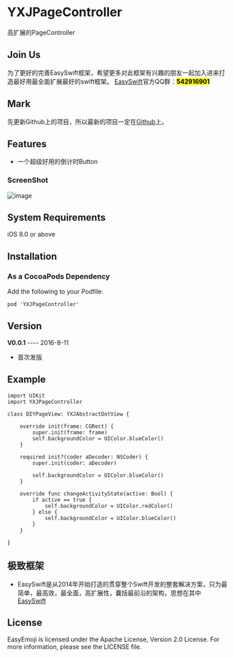 # YXJPageController
高扩展的PageController  

## Join Us 
为了更好的完善EasySwift框架，希望更多对此框架有兴趣的朋友一起加入进来打造最好用最全面扩展最好的swift框架。
[EasySwift](https://github.com/stubbornnessness/EasySwift)官方QQ群：<mark>**542916901**</mark>

## Mark
先更新Github上的项目，所以最新的项目一定在[Github](https://github.com/stubbornnessness)上。

## Features
* 一个超级好用的倒计时Button

### ScreenShot
![image](http://120.27.93.73/files/myPublicProject/YXJPageController1.png)

## System Requirements
iOS 8.0 or above

## Installation
### As a CocoaPods Dependency
Add the following to your Podfile:

	pod 'YXJPageController'
	
## Version
**V0.0.1** ---- 2016-8-11

* 首次发版
	
## Example
	import UIKit
	import YXJPageController
	
	class DIYPageView: YXJAbstractDotView {
	
	    override init(frame: CGRect) {
	        super.init(frame: frame)
	        self.backgroundColor = UIColor.blueColor()
	    }
	
	    required init?(coder aDecoder: NSCoder) {
	        super.init(coder: aDecoder)
	
	        self.backgroundColor = UIColor.blueColor()
	    }
	
	    override func changeActivityState(active: Bool) {
	        if active == true {
	            self.backgroundColor = UIColor.redColor()
	        } else {
	            self.backgroundColor = UIColor.blueColor()
	        }
	    }
	
	}


    
## 极致框架
* EasySwift是从2014年开始打造的贯穿整个Swift开发的整套解决方案，只为最简单，最高效，最全面，高扩展性，囊括最前沿的架构，思想在其中[EasySwift](https://github.com/stubbornnessness/EasySwift)

## License
EasyEmoji is licensed under the Apache License, Version 2.0 License. For more information, please see the LICENSE file.
